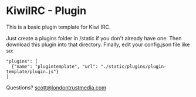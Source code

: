 # KiwiIRC -  Plugin

This is a basic plugin template for Kiwi IRC. 

Just create a plugins folder in /static if you don't already have one.
Then download this plugin into that directory.
Finally, edit your config.json file like so:

    "plugins": [
      {"name": "plugintemplate", "url": "./static/plugins/plugin-template/plugin.js"}
    ]
  
  

Questions? scott@londontrustmedia.com
